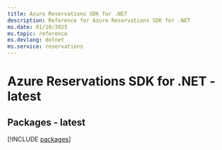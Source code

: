 ```yaml
---
title: Azure Reservations SDK for .NET
description: Reference for Azure Reservations SDK for .NET
ms.date: 01/10/2025
ms.topic: reference
ms.devlang: dotnet
ms.service: reservations
---
```

# Azure Reservations SDK for .NET - latest
## Packages - latest
[!INCLUDE [packages](reservations-index.md)]
